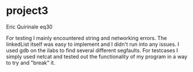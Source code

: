 # project3
Eric Quirinale
eq30

For testing I mainly encountered string and networking errors. The linkedList itself was easy to implement and I didn't run into any issues. I used gdb on the ilabs to find several different segfaults. For testcases I simply used netcat and tested out the functionality of my program in a way to try and "break" it.
